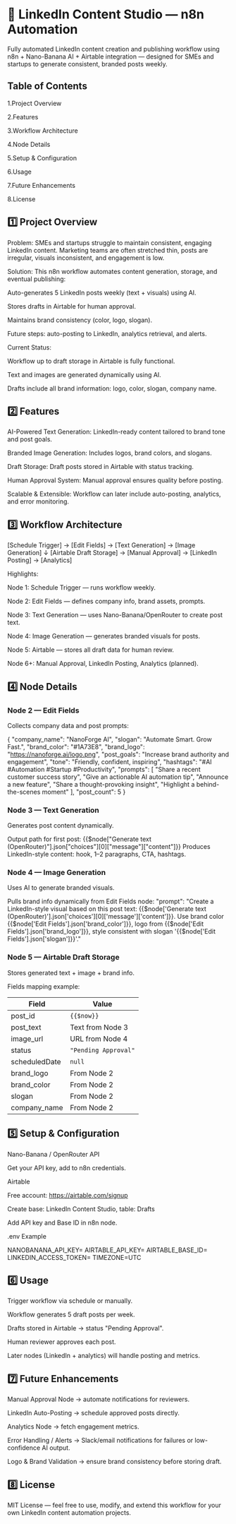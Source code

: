 # 🚀 LinkedIn Content Studio — n8n Automation

Fully automated LinkedIn content creation and publishing workflow using n8n + Nano-Banana AI + Airtable integration — designed for SMEs and startups to generate consistent, branded posts weekly.

## Table of Contents

1.Project Overview

2.Features

3.Workflow Architecture

4.Node Details

5.Setup & Configuration

6.Usage

7.Future Enhancements

8.License

## 1️⃣ Project Overview

Problem:
SMEs and startups struggle to maintain consistent, engaging LinkedIn content. Marketing teams are often stretched thin, posts are irregular, visuals inconsistent, and engagement is low.

Solution:
This n8n workflow automates content generation, storage, and eventual publishing:

Auto-generates 5 LinkedIn posts weekly (text + visuals) using AI.

Stores drafts in Airtable for human approval.

Maintains brand consistency (color, logo, slogan).

Future steps: auto-posting to LinkedIn, analytics retrieval, and alerts.

Current Status:

Workflow up to draft storage in Airtable is fully functional.

Text and images are generated dynamically using AI.

Drafts include all brand information: logo, color, slogan, company name.

## 2️⃣ Features

AI-Powered Text Generation: LinkedIn-ready content tailored to brand tone and post goals.

Branded Image Generation: Includes logos, brand colors, and slogans.

Draft Storage: Draft posts stored in Airtable with status tracking.

Human Approval System: Manual approval ensures quality before posting.

Scalable & Extensible: Workflow can later include auto-posting, analytics, and error monitoring.

## 3️⃣ Workflow Architecture

[Schedule Trigger] → [Edit Fields] → [Text Generation] → [Image Generation]
       ↓
       [Airtable Draft Storage] → [Manual Approval] → [LinkedIn Posting] → [Analytics]

Highlights:

Node 1: Schedule Trigger — runs workflow weekly.

Node 2: Edit Fields — defines company info, brand assets, prompts.

Node 3: Text Generation — uses Nano-Banana/OpenRouter to create post text.

Node 4: Image Generation — generates branded visuals for posts.

Node 5: Airtable — stores all draft data for human review.

Node 6+: Manual Approval, LinkedIn Posting, Analytics (planned).

## 4️⃣ Node Details
### Node 2 — Edit Fields

Collects company data and post prompts:

{
  "company_name": "NanoForge AI",
  "slogan": "Automate Smart. Grow Fast.",
  "brand_color": "#1A73E8",
  "brand_logo": "https://nanoforge.ai/logo.png",
  "post_goals": "Increase brand authority and engagement",
  "tone": "Friendly, confident, inspiring",
  "hashtags": "#AI #Automation #Startup #Productivity",
  "prompts": [
    "Share a recent customer success story",
    "Give an actionable AI automation tip",
    "Announce a new feature",
    "Share a thought-provoking insight",
    "Highlight a behind-the-scenes moment"
  ],
  "post_count": 5
}

### Node 3 — Text Generation

Generates post content dynamically.

Output path for first post:
  {{$node["Generate text (OpenRouter)"].json["choices"][0]["message"]["content"]}}
Produces LinkedIn-style content: hook, 1–2 paragraphs, CTA, hashtags.

### Node 4 — Image Generation

Uses AI to generate branded visuals.

Pulls brand info dynamically from Edit Fields node:
"prompt": "Create a LinkedIn-style visual based on this post text: {{$node['Generate text (OpenRouter)'].json['choices'][0]['message']['content']}}. Use brand color {{$node['Edit Fields'].json['brand_color']}}, logo from {{$node['Edit Fields'].json['brand_logo']}}, style consistent with slogan '{{$node['Edit Fields'].json['slogan']}}'."

### Node 5 — Airtable Draft Storage

Stores generated text + image + brand info.

Fields mapping example:

| Field         | Value                |
| ------------- | -------------------- |
| post_id       | `{{$now}}`           |
| post_text     | Text from Node 3     |
| image_url     | URL from Node 4      |
| status        | `"Pending Approval"` |
| scheduledDate | `null`               |
| brand_logo    | From Node 2          |
| brand_color   | From Node 2          |
| slogan        | From Node 2          |
| company_name  | From Node 2          |

## 5️⃣ Setup & Configuration

Nano-Banana / OpenRouter API

Get your API key, add to n8n credentials.

Airtable

Free account: https://airtable.com/signup

Create base: LinkedIn Content Studio, table: Drafts

Add API key and Base ID in n8n node.

.env Example

NANOBANANA_API_KEY=
AIRTABLE_API_KEY=
AIRTABLE_BASE_ID=
LINKEDIN_ACCESS_TOKEN=
TIMEZONE=UTC


## 6️⃣ Usage

Trigger workflow via schedule or manually.

Workflow generates 5 draft posts per week.

Drafts stored in Airtable → status "Pending Approval".

Human reviewer approves each post.

Later nodes (LinkedIn + analytics) will handle posting and metrics.

## 7️⃣ Future Enhancements

Manual Approval Node → automate notifications for reviewers.

LinkedIn Auto-Posting → schedule approved posts directly.

Analytics Node → fetch engagement metrics.

Error Handling / Alerts → Slack/email notifications for failures or low-confidence AI output.

Logo & Brand Validation → ensure brand consistency before storing draft.

## 8️⃣ License

MIT License — feel free to use, modify, and extend this workflow for your own LinkedIn content automation projects.

